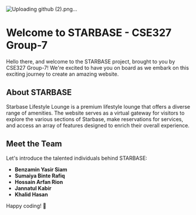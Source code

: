 ![Uploading github (2).png…]()


# Welcome to STARBASE - CSE327 Group-7

Hello there, and welcome to the STARBASE project, brought to you by CSE327 Group-7! We're excited to have you on board as we embark on this exciting journey to create an amazing website.

## About STARBASE

Starbase Lifestyle Lounge is a premium lifestyle lounge that offers a diverse range of amenities. The website serves as a virtual gateway for visitors to explore the various sections of Starbase, make reservations for services, and access an array of features designed to enrich their overall experience.

## Meet the Team

Let's introduce the talented individuals behind STARBASE:

- **Benzamin Yasir Siam**
- **Sumaiya Binte Rafiq**
- **Hossain Arfan Rion**
- **Jannatul Kabir**
- **Khalid Hasan**

Happy coding! 🚀
